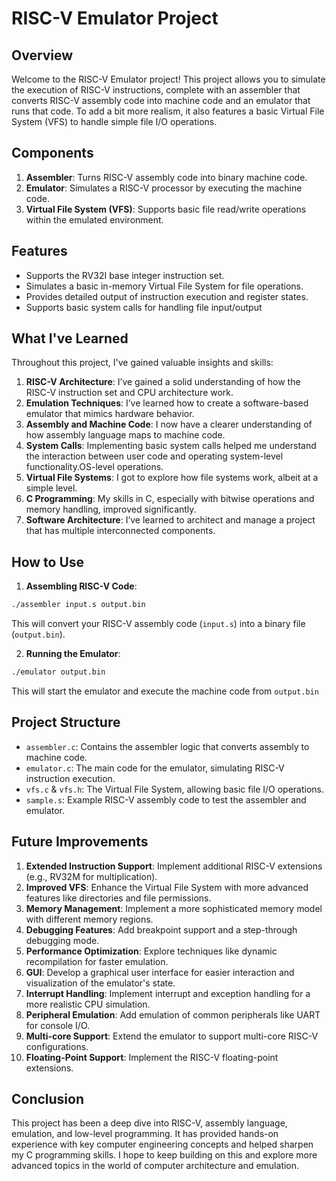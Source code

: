 # RISC-V Emulator Project

## Overview

Welcome to the RISC-V Emulator project! This project allows you to simulate the execution of RISC-V instructions, complete with an assembler that converts RISC-V assembly code into machine code and an emulator that runs that code. To add a bit more realism, it also features a basic Virtual File System (VFS) to handle simple file I/O operations.

## Components

1. **Assembler**: Turns RISC-V assembly code into binary machine code.
2. **Emulator**: Simulates a RISC-V processor by executing the machine code.
3. **Virtual File System (VFS)**: Supports basic file read/write operations within the emulated environment.

## Features

- Supports the RV32I base integer instruction set.
- Simulates a basic in-memory Virtual File System for file operations.
- Provides detailed output of instruction execution and register states.
- Supports basic system calls for handling file input/output

## What I've Learned

Throughout this project, I've gained valuable insights and skills:

1. **RISC-V Architecture**: I’ve gained a solid understanding of how the RISC-V instruction set and CPU architecture work.
2. **Emulation Techniques**: I’ve learned how to create a software-based emulator that mimics hardware behavior.
3. **Assembly and Machine Code**: I now have a clearer understanding of how assembly language maps to machine code.
4. **System Calls**: Implementing basic system calls helped me understand the interaction between user code and operating system-level functionality.OS-level operations.
5. **Virtual File Systems**: I got to explore how file systems work, albeit at a simple level.
6. **C Programming**: My skills in C, especially with bitwise operations and memory handling, improved significantly.
7. **Software Architecture**: I’ve learned to architect and manage a project that has multiple interconnected components.

## How to Use

1. **Assembling RISC-V Code**:

```bash
./assembler input.s output.bin
```
This will convert your RISC-V assembly code (`input.s`) into a binary file (`output.bin`).

2. **Running the Emulator**:
```bash
./emulator output.bin
```

This will start the emulator and execute the machine code from `output.bin`

## Project Structure

- `assembler.c`: Contains the assembler logic that converts assembly to machine code.
- `emulator.c`: The main code for the emulator, simulating RISC-V instruction execution.
- `vfs.c` & `vfs.h`: The Virtual File System, allowing basic file I/O operations.
- `sample.s`: Example RISC-V assembly code to test the assembler and emulator.

## Future Improvements

1. **Extended Instruction Support**: Implement additional RISC-V extensions (e.g., RV32M for multiplication).
2. **Improved VFS**: Enhance the Virtual File System with more advanced features like directories and file permissions.
3. **Memory Management**: Implement a more sophisticated memory model with different memory regions.
4. **Debugging Features**: Add breakpoint support and a step-through debugging mode.
5. **Performance Optimization**: Explore techniques like dynamic recompilation for faster emulation.
6. **GUI**: Develop a graphical user interface for easier interaction and visualization of the emulator's state.
7. **Interrupt Handling**: Implement interrupt and exception handling for a more realistic CPU simulation.
8. **Peripheral Emulation**: Add emulation of common peripherals like UART for console I/O.
9. **Multi-core Support**: Extend the emulator to support multi-core RISC-V configurations.
10. **Floating-Point Support**: Implement the RISC-V floating-point extensions.

## Conclusion

This project has been a deep dive into RISC-V, assembly language, emulation, and low-level programming. It has provided hands-on experience with key computer engineering concepts and helped sharpen my C programming skills. I hope to keep building on this and explore more advanced topics in the world of computer architecture and emulation.

